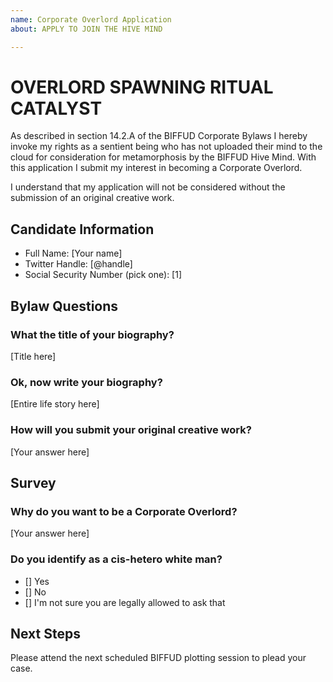```yaml
---
name: Corporate Overlord Application
about: APPLY TO JOIN THE HIVE MIND

---
```


# OVERLORD SPAWNING RITUAL CATALYST
As described in section 14.2.A of the BIFFUD Corporate Bylaws I hereby invoke
my rights as a sentient being who has not uploaded their mind to the cloud
for consideration for metamorphosis by the BIFFUD Hive Mind.  With this
application I submit my interest in becoming a Corporate Overlord.

I understand that my application will not be considered without the submission
of an original creative work.

## Candidate Information
- Full Name: [Your name]
- Twitter Handle: [@handle]
- Social Security Number (pick one): [1]

## Bylaw Questions
### What the title of your biography?
[Title here]

### Ok, now write your biography?
[Entire life story here]

### How will you submit your original creative work?
[Your answer here]


## Survey
### Why do you want to be a Corporate Overlord?
[Your answer here]

### Do you identify as a cis-hetero white man?
- [] Yes
- [] No
- [] I'm not sure you are legally allowed to ask that

## Next Steps
Please attend the next scheduled BIFFUD plotting session to plead your case.
